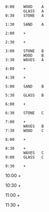     0:00    WOOD    A
            GLASS   A
    0:30    STONE   A

    1:30    SAND    A

    2:00    +

    2:30    +

    3:00    STONE   B
            WOOD    B
    3:30    WAVES   A

    4:00    +

    4:30    +

    5:00    SAND    B

    5:30    GLASS   B

    6:00    + 

    6:30    STONE   C

    7:00    + 
            WAVES   B
    7:30    WOOD    C

    8:00    +

    8:30    +
            WAVES   C
    9:00    GLASS   C

    9:30    +

   10:00    +

   10:30    +

   11:00    +

   11:30    +
